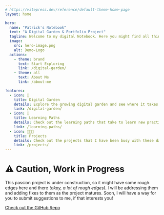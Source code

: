 ```yaml
---
# https://vitepress.dev/reference/default-theme-home-page
layout: home

hero:
  name: "Patrick's Notebook"
  text: "A Digital Garden & Portfolio Project"
  tagline: Welcome to my digital Notebook. Here you might find all things that I share via the learn in public initiative.
  image:
    src: hero-image.png
    alt: Demo-Logo
  actions:
    - theme: brand
      text: Start Exploring
      link: /digital-garden/
    - theme: alt
      text: About Me
      link: /about-me

features:
  - icon: 🌱
    title: Digital Garden
    details: Explore the growing digital garden and see where it takes you this time.
    link: /digital-garden/
  - icon: 📖
    title: Learning Paths
    details: Check out the learning paths that take to learn new practices, technologies and ideologies
    link: /learning-paths/
  - icon: 👨🏾‍💻
    title: Projects
    details: Check out the projects that I have been busy with these days.
    link: /projects/
---
```


<!-- Custom home layout -->
<div class="custom-layout">
  <h1>⚠️ Caution, Work in Progress</h1>
  <p>This passion project is under construction, so it might have some rough edges here and there <em>(okay, a lot of rough edges)</em>. I will be addressing them and adding fixes to them as the project matures. Soon, I will have a way for you to submit suggestions to me, if that interests you!</p>
  <a href="https://github.com/PatrickAmbrosso/Portfolio" target="_blank" class="btn">Check out the GitHub Repo</a>
</div>